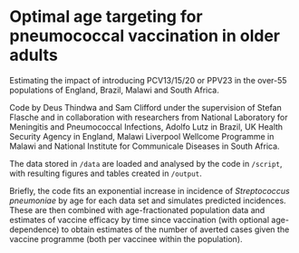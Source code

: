 # Optimal age targeting for pneumococcal vaccination in older adults

Estimating the impact of introducing PCV13/15/20 or PPV23 in the over-55 populations of England, Brazil, Malawi and South Africa.

Code by Deus Thindwa and Sam Clifford under the supervision of Stefan Flasche and in collaboration with researchers from National Laboratory for Meningitis and Pneumococcal Infections, Adolfo Lutz in Brazil, UK Health Security Agency in England, Malawi Liverpool Wellcome Programme in Malawi and National Institute for Communicale Diseases in South Africa.

The data stored in `/data` are loaded and analysed by the code in `/script`, with resulting figures and tables created in `/output`.

Briefly, the code fits an exponential increase in incidence of _Streptococcus pneumoniae_ by age for each data set and simulates predicted incidences. These are then combined with age-fractionated population data and estimates of vaccine efficacy by time since vaccination (with optional age-dependence) to obtain estimates of the number of averted cases given the vaccine programme (both per vaccinee within the population).
